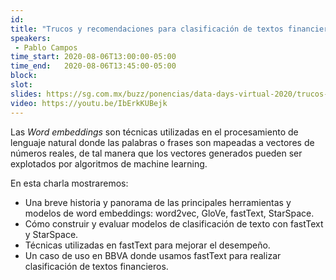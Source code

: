 ```yaml
---
id: 
title: "Trucos y recomendaciones para clasificación de textos financieros"
speakers:
 - Pablo Campos
time_start: 2020-08-06T13:00:00-05:00
time_end:   2020-08-06T13:45:00-05:00
block: 
slot: 
slides: https://sg.com.mx/buzz/ponencias/data-days-virtual-2020/trucos-y-recomendaciones-para-clasificacion-de-textos
video: https://youtu.be/IbErkKUBejk
---
```


Las <em>Word embeddings</em> son técnicas utilizadas en el procesamiento de lenguaje natural donde las palabras o frases son mapeadas a vectores de números reales, de tal manera que los vectores generados pueden ser explotados por algoritmos de machine learning.

En esta charla mostraremos:
<ul>
 	<li>Una breve historia y panorama de las principales herramientas y modelos de word embeddings: word2vec, GloVe, fastText, StarSpace.</li>
 	<li>Cómo construir y evaluar modelos de clasificación de texto con fastText y StarSpace.</li>
 	<li>Técnicas utilizadas en fastText para mejorar el desempeño.</li>
 	<li>Un caso de uso en BBVA donde usamos fastText para realizar clasificación de textos financieros.</li>
</ul>
&nbsp;